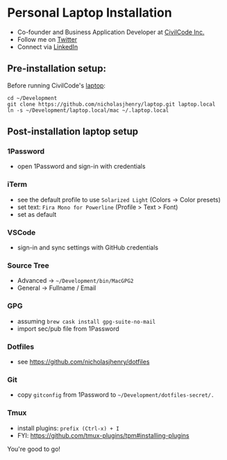 # Personal Laptop Installation

- Co-founder and Business Application Developer at [CivilCode Inc.](http://www.civilcode.io)
- Follow me on [Twitter](http://www.twitter.com/nicholasjhenry)
- Connect via [LinkedIn](http://ca.linkedin.com/in/nicholasjhenry)

## Pre-installation setup:

Before running CivilCode's [laptop](https://github.com/civilcode/laptop):

    cd ~/Development
    git clone https://github.com/nicholasjhenry/laptop.git laptop.local
    ln -s ~/Development/laptop.local/mac ~/.laptop.local

## Post-installation laptop setup

### 1Password

- open 1Password and sign-in with credentials

### iTerm

- see the default profile to use `Solarized Light` (Colors -> Color presets)
- set text: `Fira Mono for Powerline` (Profile > Text > Font)
- set as default

### VSCode

- sign-in and sync settings with GitHub credentials

### Source Tree

- Advanced -> `~/Development/bin/MacGPG2`
- General -> Fullname / Email

### GPG

- assuming `brew cask install gpg-suite-no-mail`
- import sec/pub file from 1Password

### Dotfiles

- see https://github.com/nicholasjhenry/dotfiles

### Git

- copy `gitconfig` from 1Password to `~/Development/dotfiles-secret/.`

### Tmux

- install plugins: `prefix (Ctrl-x) + I`
- FYI: https://github.com/tmux-plugins/tpm#installing-plugins

You're good to go!

